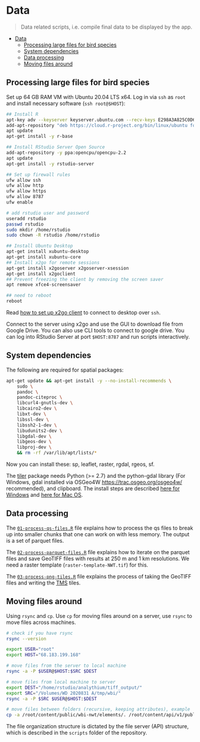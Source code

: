 # Data
> Data related scripts, i.e. compile final data to be displayed by the app.

- [Data](#data)
  - [Processing large files for bird species](#processing-large-files-for-bird-species)
  - [System dependencies](#system-dependencies)
  - [Data processing](#data-processing)
  - [Moving files around](#moving-files-around)

## Processing large files for bird species

Set up 64 GB RAM VM with Ubuntu 20.04 LTS x64. Log in via `ssh` as `root` and install necessary software (`ssh root@$HOST`):

```bash
## Install R
apt-key adv --keyserver keyserver.ubuntu.com --recv-keys E298A3A825C0D65DFD57CBB651716619E084DAB9
add-apt-repository "deb https://cloud.r-project.org/bin/linux/ubuntu focal-cran40/"
apt update
apt-get install -y r-base

## Install RStudio Server Open Source
add-apt-repository -y ppa:opencpu/opencpu-2.2
apt update
apt-get install -y rstudio-server

## Set up firewall rules
ufw allow ssh
ufw allow http
ufw allow https
ufw allow 8787
ufw enable

# add rstudio user and password
useradd rstudio
passwd rstudio
sudo mkdir /home/rstudio
sudo chown -R rstudio /home/rstudio

## Install Ubuntu Desktop
apt-get install xubuntu-desktop
apt-get install xubuntu-core
## Install x2go for remote sessions
apt-get install x2goserver x2goserver-xsession
apt-get install x2goclient
## Prevent freezing the client by removing the screen saver
apt remove xfce4-screensaver

## need to reboot
reboot
```

Read [how to set up x2go client](https://www.digitalocean.com/community/tutorials/how-to-set-up-a-remote-desktop-with-x2go-on-ubuntu-20-04) to connect to desktop over `ssh`.

Connect to the server using x2go and use the GUI to download file from Google Drive.
You can also use CLI tools to connect to google drive.
You can log into RStudio Server at port `$HOST:8787` and run scripts interactively.

## System dependencies

The following are required for spatial packages:

```bash
apt-get update && apt-get install -y --no-install-recommends \
    sudo \
    pandoc \
    pandoc-citeproc \
    libcurl4-gnutls-dev \
    libcairo2-dev \
    libxt-dev \
    libssl-dev \
    libssh2-1-dev \
    libudunits2-dev \
    libgdal-dev \
    libgeos-dev \
    libproj-dev \
    && rm -rf /var/lib/apt/lists/*
```

Now you can install these: sp, leaflet, raster, rgdal, rgeos, sf.

The [tiler](https://cran.r-project.org/web/packages/tiler/vignettes/tiler-intro.html) package needs Python (>= 2.7) and the python-gdal library (For Windows, gdal installed via OSGeo4W <https://trac.osgeo.org/osgeo4w/> recommended), and clipboard. The install steps are described [here for Windows](https://opensourceoptions.com/blog/how-to-install-gdal-for-python-with-pip-on-windows/) and [here for Mac OS](https://gist.github.com/kelvinn/f14f0fc24445a7994368f984c3e37724?permalink_comment_id=3074415#gistcomment-3074415).

## Data processing

The [`01-process-qs-files.R`](01-process-qs-files.R) file explains how to process the qs files to break up into smaller chunks that one can work on with less memory. The output is a set of parquet files.

The [`02-process-parquet-files.R`](02-process-parquet-files.R) file explains how to iterate on the parquet files and save GeoTIFF files with results at 250 m and 1 km resolutions. We need a raster template (`raster-template-NWT.tif`) for this.

The [`03-process-png-tiles.R`](03-process-png-tiles.R) file explains the process of taking the GeoTIFF files and writing the [TMS](https://en.wikipedia.org/wiki/Tile_Map_Service) tiles.

## Moving files around

Using `rsync` and `cp`. Use `cp` for moving files around on a server, use `rsync` to move files across machines.

```bash
# check if you have rsync
rsync --version

export USER="root"
export HOST="68.183.199.168"

# move files from the server to local machine
rsync -a -P $USER@$HOST:$SRC $DEST

# move files from local machine to server
export DEST="/home/rstudio/analythium/tiff_output/"
export SRC="/Volumes/WD 2020831 A/tmp/wbi/"
rsync -a -P $SRC $USER@$HOST:$DEST

# move files between folders (recursive, keeping attributes), example
cp -a /root/content/public/wbi-nwt/elements/. /root/content/api/v1/public/wbi-nwt/elements/
```

The file organization structure is dictated by the file server (API) structure, which is described in the `scripts` folder of the repository.
